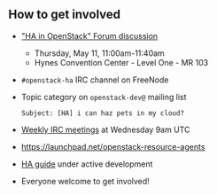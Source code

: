 <!-- .slide: data-state="normal" id="community" data-timing="40" -->
## How to get involved

*   ["HA in OpenStack" Forum discussion](https://www.openstack.org/summit/boston-2017/summit-schedule/events/18802/high-availability-in-openstack)
    *   Thursday, May 11, 11:00am-11:40am
    *   Hynes Convention Center - Level One - MR 103
*   `#openstack-ha` IRC channel on FreeNode
*   Topic category on `openstack-dev@` mailing list

        Subject: [HA] i can haz pets in my cloud?

*   [Weekly IRC meetings](https://wiki.openstack.org/wiki/Meetings/HATeamMeeting)
    at Wednesday 9am UTC
*   https://launchpad.net/openstack-resource-agents
*   [HA guide](http://docs.openstack.org/ha-guide/) under active development
*   Everyone welcome to get involved!
